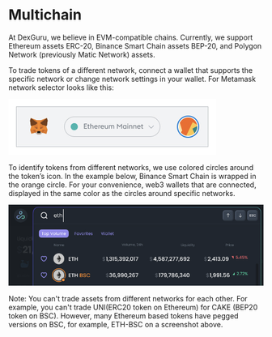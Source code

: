 # Multichain

At DexGuru, we believe in EVM-compatible chains. Currently, we support Ethereum assets ERC-20, Binance Smart Chain assets BEP-20, and Polygon Network \(previously Matic Network\) assets.   


To trade tokens of a different network, connect a wallet that supports the specific network or change network settings in your wallet. For Metamask network selector looks like this:

![Metamask network selector](../.gitbook/assets/image%20%2814%29.png)

To identify tokens from different networks, we use colored circles around the token’s icon. In the example below, Binance Smart Chain is wrapped in the orange circle. For your convenience, web3 wallets that are connected, displayed in the same color as the circles around specific networks. 

![Market Selector identifies BSC network with orange color](../.gitbook/assets/image%20%2816%29.png)

  
  
Note: You can't trade assets from different networks for each other. For example,  you can't trade UNI\(ERC20 token on Ethereum\) for CAKE \(BEP20 token on BSC\). However, many Ethereum based tokens have pegged versions on BSC, for example, ETH-BSC on a screenshot above.

